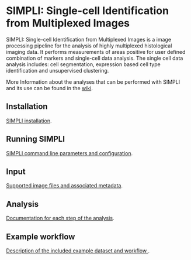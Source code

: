 # SIMPLI: Single-cell Identification from Multiplexed Images

SIMPLI: Single-cell Identification from Multiplexed Images is a image processing pipeline for the analysis of highly multiplexed histological imaging data. It performs measurements of areas positive for user defined combination of markers and single-cell data analysis. The single cell data analysis includes: cell segmentation, expression based cell type identification and unsupervised clustering.

[//]: # (<img src="assets/SIMPLI.png" width="800" height="600">)

More Information about the analyses that can be performed with SIMPLI and its use can be found in the [wiki](https://github.com/ciccalab/SIMPLI/wiki). 

## Installation
[SIMPLI installation](https://github.com/ciccalab/SIMPLI/wiki/Installation).

## Running SIMPLI
[SIMPLI command line parameters and configuration](https://github.com/ciccalab/SIMPLI/wiki/Run).

## Input
[Supported image files and associated metadata](https://github.com/ciccalab/SIMPLI/wiki/Input).

## Analysis
[Documentation for each step of the analysis](https://github.com/ciccalab/SIMPLI/wiki/Analysis).

## Example workflow
[Description of the included example dataset and workflow ](https://github.com/ciccalab/SIMPLI/wiki/Example_Workflow).

